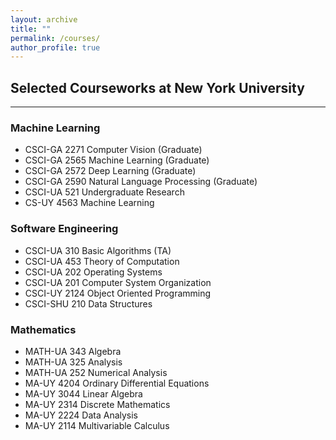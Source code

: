 ```yaml
---
layout: archive
title: ""
permalink: /courses/
author_profile: true
---
```


Selected Courseworks at New York University
------
***

### Machine Learning
+ CSCI-GA 2271 Computer Vision (Graduate)
+ CSCI-GA 2565 Machine Learning (Graduate)
+ CSCI-GA 2572 Deep Learning (Graduate)
+ CSCI-GA 2590 Natural Language Processing (Graduate)
+ CSCI-UA 521  Undergraduate Research
+ CS-UY 4563   Machine Learning

### Software Engineering
+ CSCI-UA 310  Basic Algorithms (TA)
+ CSCI-UA 453  Theory of Computation
+ CSCI-UA 202  Operating Systems
+ CSCI-UA 201  Computer System Organization
+ CSCI-UY 2124 Object Oriented Programming
+ CSCI-SHU 210 Data Structures

### Mathematics
+ MATH-UA 343 Algebra
+ MATH-UA 325 Analysis
+ MATH-UA 252	Numerical Analysis
+ MA-UY 4204	Ordinary Differential Equations
+ MA-UY 3044	Linear Algebra
+ MA-UY 2314	Discrete Mathematics
+ MA-UY 2224	Data Analysis
+ MA-UY 2114	Multivariable Calculus
